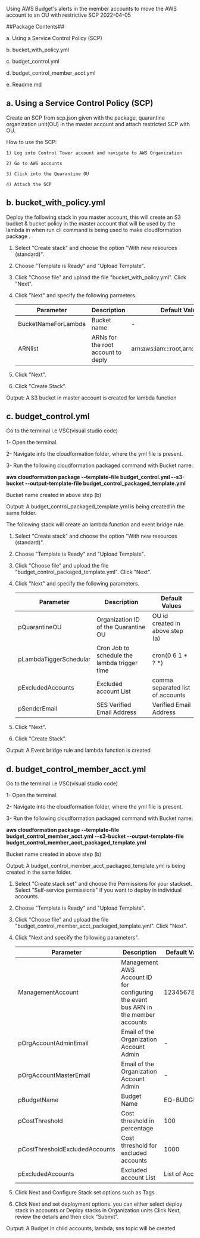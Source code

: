 Using AWS Budget's alerts in the member accounts to move the AWS account to an OU with restrictive SCP 
2022-04-05   
  
##Package Contents##
 
a. Using a Service Control Policy (SCP)

b. bucket_with_policy.yml 

c. budget_control.yml 

d. budget_control_member_acct.yml

e. Readme.md   




## a. Using a Service Control Policy (SCP) ##


Create an SCP from scp.json given with the package, quarantine organization unit(OU) in the master account and attach restricted SCP with OU.

How to use the SCP:

	1) Log into Control Tower account and navigate to AWS Organization
	
	2) Go to AWS accounts 
	
	3) Click into the Quarantine OU
	
	4) Attach the SCP
	

## b. bucket_with_policy.yml ##


Deploy the following stack in you master account, this will create an S3 bucket & bucket policy in the master account that will be used by the lambda in when run cli command is being used to make cloudformation package .

1. Select "Create stack" and choose the option "With new resources (standard)".

2. Choose "Template is Ready" and "Upload Template".

3. Click "Choose file" and upload the file "bucket_with_policy.yml". Click "Next".

4. Click "Next" and specify the following parmeters.

   | Parameter           | Description                        | Default Values                                        |
   | ------------------- | ---------------------------------- | ----------------------------------------------------- |
   | BucketNameForLambda | Bucket name                        | -                                                     |
   | ARNlist             | ARNs for the root account to deply | arn:aws:iam::<Acctid>:root,arn:aws:iam::<Acctid>:root |

5. Click "Next".

6. Click "Create Stack".

Output: A S3 bucket in master account is created for lambda function  
  

## c. budget_control.yml ##
  

Go to the terminal i.e VSC(visual studio code)

1- Open the terminal.

2- Navigate into the cloudformation folder, where the yml file is present.

3- Run the following cloudformation packaged command with Bucket name:

**aws cloudformation package --template-file budget_control.yml  --s3-bucket <Bucket Name >  --output-template-file budget_control_packaged_template.yml**

<Bucket Name >     Bucket name created in above step (b)

Output: A budget_control_packaged_template.yml is being created in the same folder.

The following stack will create an lambda function and event bridge rule.

1. Select "Create stack" and choose the option "With new resources (standard)".

2. Choose "Template is Ready" and "Upload Template".

3. Click "Choose file" and upload the file "budget_control_packaged_template.yml". Click "Next".

4. Click "Next" and specify the following parameters.

   | Parameter              | Description                                  | Default Values                   |
   | ---------------------- | -------------------------------------------- | -------------------------------- |
   | pQuarantineOU          | Organization ID of the Quarantine OU         | OU id created in above step (a)  |
   | pLambdaTiggerSchedular | Cron Job to schedule the lambda trigger time | cron(0 6 1 * ? *)                |
   | pExcludedAccounts      | Excluded account List                        | comma separated list of accounts |
   | pSenderEmail           | SES Verified Email Address                   | Verified Email Address           |

5. Click "Next".

6. Click "Create Stack".

Output: A Event bridge rule and lambda function is created  
  

## d. budget_control_member_acct.yml ##


Go to the terminal i.e VSC(visual studio code)

1- Open the terminal.

2- Navigate into the cloudformation folder, where the yml file is present.

3- Run the following cloudformation packaged command with Bucket name:

**aws cloudformation package --template-file budget_control_member_acct.yml  --s3-bucket <Bucket Name >  --output-template-file budget_control_member_acct_packaged_template.yml**

<Bucket Name >     Bucket name created in above step (b)

Output: A budget_control_member_acct_packaged_template.yml is being created in the same folder.

1. Select "Create stack set" and choose the Permissions for your stackset. Select "Self-service permissions" if you want to deploy in individual accounts.

2. Choose "Template is Ready" and "Upload Template".

3. Click "Choose file" and upload the file "budget_control_member_acct_packaged_template.yml". Click "Next".

4. Click "Next and specify the following parameters".

   | Parameter                      | Description                                                  | Default Values   |
   | ------------------------------ | ------------------------------------------------------------ | ---------------- |
   | ManagementAccount              | Management AWS Account ID for configuring the event bus ARN in the member accounts | 123456789012     |
   | pOrgAccountAdminEmail          | Email of the Organization Account Admin                      | -                |
   | pOrgAccountMasterEmail         | Email of the Organization Account Admin                      | -                |
   | pBudgetName                    | Budget Name                                                  | EQ-BUDGET        |
   | pCostThreshold                 | Cost threshold in percentage                                 | 100              |
   | pCostThresholdExcludedAccounts | Cost threshold for excluded accounts                         | 1000             |
   | pExcludedAccounts              | Excluded account List                                        | List of Accounts |

5. Click Next and Configure Stack set options such as Tags .

6. Click Next and set deployment options. you can either select deploy stack in accounts or Deploy stacks in Organization units
   Click  Next, review the details and then click "Submit".

Output: A Budget in child accounts, lambda, sns topic will be created
 


